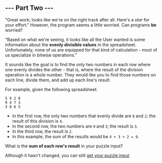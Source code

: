 ## --- Part Two ---

"Great work; looks like we're on the right track after all. Here's a _star_ for
your effort." However, the program seems a little worried. Can programs **be**
worried?

"Based on what we're seeing, it looks like all the User wanted is some
information about the **evenly divisible values** in the spreadsheet.
Unfortunately, none of us are equipped for that kind of calculation - most of
us specialize in bitwise operations."

It sounds like the goal is to find the only two numbers in each row where one
evenly divides the other - that is, where the result of the division operation
is a whole number. They would like you to find those numbers on each line,
divide them, and add up each line's result.

For example, given the following spreadsheet:

    5 9 2 8
    9 4 7 3
    3 8 6 5
* In the first row, the only two numbers that evenly divide are `8` and `2`;
  the result of this division is `4`.
* In the second row, the two numbers are `9` and `3`; the result is `3`.
* In the third row, the result is `2`.
* In this example, the sum of the results would be `4 + 3 + 2 = 9`.

What is the **sum of each row's result** in your puzzle input?

Although it hasn't changed, you can still [get your puzzle input](input.txt).
